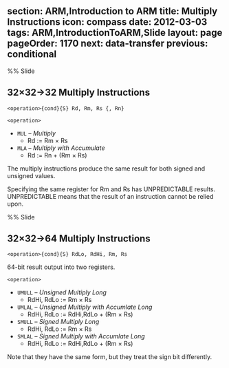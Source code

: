 section: ARM,Introduction to ARM
title: Multiply Instructions
icon: compass
date: 2012-03-03
tags: ARM,IntroductionToARM,Slide
layout: page
pageOrder: 1170
next: data-transfer
previous: conditional
----

%% Slide
  
## 32×32→32 Multiply Instructions

<div class="format"><code>&lt;operation&gt;{cond}{S} Rd, Rm, Rs {, Rn}</code></div>

`<operation>`

* `MUL` – *Multiply*
  * Rd := Rm × Rs
* `MLA` – *Multiply with Accumulate*
  * Rd := Rn + (Rm × Rs)

The multiply instructions produce the same result for both signed and unsigned values.

Specifying the same register for Rm and Rs has UNPREDICTABLE results. UNPREDICTABLE means that the result of an instruction cannot be relied upon.
  
%% Slide
  
## 32×32→64 Multiply Instructions

<div class="format"><code>&lt;operation&gt;{cond}{S} RdLo, RdHi, Rm, Rs</code></div>

64-bit result output into two registers.

`<operation>`

* `UMULL` – *Unsigned Multiply Long*
  * RdHi, RdLo := Rm × Rs
* `UMLAL` – *Unsigned Multiply with Accumlate Long*
  * RdHi, RdLo := RdHi,RdLo + (Rm × Rs)
* `SMULL` – *Signed Multiply Long*
  * RdHi, RdLo := Rm × Rs
* `SMLAL` – *Signed Multiply with Accumlate Long*
  * RdHi, RdLo := RdHi,RdLo + (Rm × Rs)

Note that they have the same form, but they treat the sign bit differently.
